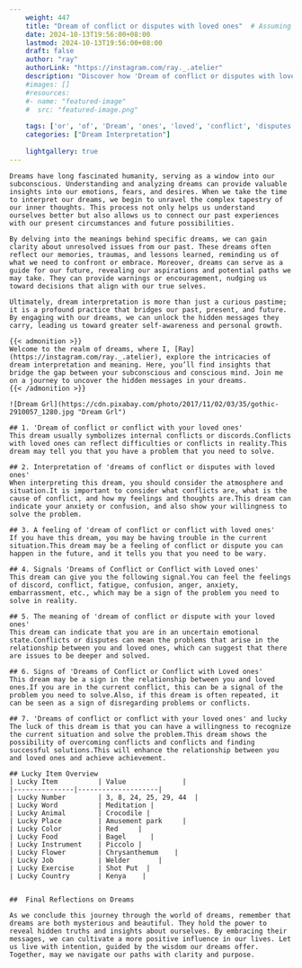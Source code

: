 ```yaml
---
    weight: 447
    title: "Dream of conflict or disputes with loved ones"  # Assuming 'title' column exists
    date: 2024-10-13T19:56:00+08:00
    lastmod: 2024-10-13T19:56:00+08:00
    draft: false
    author: "ray"
    authorLink: "https://instagram.com/ray._.atelier"
    description: "Discover how 'Dream of conflict or disputes with loved ones' can interpret your future and uncover its significant meanings in your life."
    #images: []
    #resources:
    #- name: "featured-image"
    #  src: "featured-image.png"
    
    tags: ['or', 'of', 'Dream', 'ones', 'loved', 'conflict', 'disputes', 'with']
    categories: ["Dream Interpretation"]
    
    lightgallery: true
---
```

    
    Dreams have long fascinated humanity, serving as a window into our subconscious. Understanding and analyzing dreams can provide valuable insights into our emotions, fears, and desires. When we take the time to interpret our dreams, we begin to unravel the complex tapestry of our inner thoughts. This process not only helps us understand ourselves better but also allows us to connect our past experiences with our present circumstances and future possibilities.
    
    By delving into the meanings behind specific dreams, we can gain clarity about unresolved issues from our past. These dreams often reflect our memories, traumas, and lessons learned, reminding us of what we need to confront or embrace. Moreover, dreams can serve as a guide for our future, revealing our aspirations and potential paths we may take. They can provide warnings or encouragement, nudging us toward decisions that align with our true selves.
    
    Ultimately, dream interpretation is more than just a curious pastime; it is a profound practice that bridges our past, present, and future. By engaging with our dreams, we can unlock the hidden messages they carry, leading us toward greater self-awareness and personal growth.
    
    {{< admonition >}}
    Welcome to the realm of dreams, where I, [Ray](https://instagram.com/ray._.atelier), explore the intricacies of dream interpretation and meaning. Here, you’ll find insights that bridge the gap between your subconscious and conscious mind. Join me on a journey to uncover the hidden messages in your dreams.
    {{< /admonition >}}
    
    ![Dream Grl](https://cdn.pixabay.com/photo/2017/11/02/03/35/gothic-2910057_1280.jpg "Dream Grl")
    
    ## 1. 'Dream of conflict or conflict with your loved ones'
    This dream usually symbolizes internal conflicts or discords.Conflicts with loved ones can reflect difficulties or conflicts in reality.This dream may tell you that you have a problem that you need to solve.
    
    ## 2. Interpretation of 'dreams of conflict or disputes with loved ones'
    When interpreting this dream, you should consider the atmosphere and situation.It is important to consider what conflicts are, what is the cause of conflict, and how my feelings and thoughts are.This dream can indicate your anxiety or confusion, and also show your willingness to solve the problem.
    
    ## 3. A feeling of 'dream of conflict or conflict with loved ones'
    If you have this dream, you may be having trouble in the current situation.This dream may be a feeling of conflict or dispute you can happen in the future, and it tells you that you need to be wary.
    
    ## 4. Signals 'Dreams of Conflict or Conflict with Loved ones'
    This dream can give you the following signal.You can feel the feelings of discord, conflict, fatigue, confusion, anger, anxiety, embarrassment, etc., which may be a sign of the problem you need to solve in reality.
    
    ## 5. The meaning of 'dream of conflict or dispute with your loved ones'
    This dream can indicate that you are in an uncertain emotional state.Conflicts or disputes can mean the problems that arise in the relationship between you and loved ones, which can suggest that there are issues to be deeper and solved.
    
    ## 6. Signs of 'Dreams of Conflict or Conflict with Loved ones'
    This dream may be a sign in the relationship between you and loved ones.If you are in the current conflict, this can be a signal of the problem you need to solve.Also, if this dream is often repeated, it can be seen as a sign of disregarding problems or conflicts.
    
    ## 7. 'Dreams of conflict or conflict with your loved ones' and lucky
    The luck of this dream is that you can have a willingness to recognize the current situation and solve the problem.This dream shows the possibility of overcoming conflicts and conflicts and finding successful solutions.This will enhance the relationship between you and loved ones and achieve achievement.
    
    ## Lucky Item Overview
    | Lucky Item          | Value              |
    |---------------|--------------------|
    | Lucky Number        | 3, 8, 24, 25, 29, 44  |
    | Lucky Word          | Meditation |
    | Lucky Animal        | Crocodile |
    | Lucky Place         | Amusement park     |
    | Lucky Color         | Red     |
    | Lucky Food          | Bagel      |
    | Lucky Instrument    | Piccolo |
    | Lucky Flower        | Chrysanthemum    |
    | Lucky Job           | Welder       |
    | Lucky Exercise      | Shot Put  |
    | Lucky Country       | Kenya    |
    
    
    ##  Final Reflections on Dreams
    
    As we conclude this journey through the world of dreams, remember that dreams are both mysterious and beautiful. They hold the power to reveal hidden truths and insights about ourselves. By embracing their messages, we can cultivate a more positive influence in our lives. Let us live with intention, guided by the wisdom our dreams offer. Together, may we navigate our paths with clarity and purpose.
    